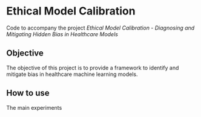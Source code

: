 # Ethical Model Calibration
Code to accompany the project *Ethical Model Calibration - Diagnosing and Mitigating Hidden Bias in Healthcare Models*
## Objective
The objective of this project is to provide a framework to identify and mitigate bias in healthcare machine learning models. 
## How to use
The main experiments
